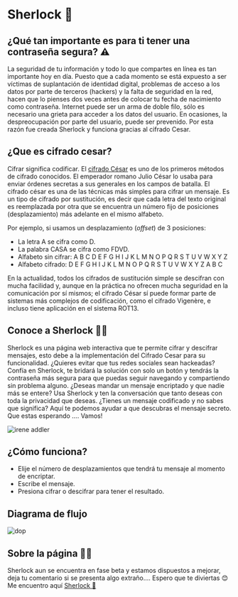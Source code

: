 # Sherlock 🔎

## ¿Qué tan importante es para ti tener una contraseña segura? ⚠️

La seguridad de tu información y todo lo que compartes en línea es tan importante hoy en día.  Puesto que a cada momento se está expuesto a ser víctimas de suplantación de identidad digital, problemas de acceso a los datos por parte de terceros (hackers) y la falta de seguridad en la red, hacen que lo pienses dos veces antes de colocar tu fecha de nacimiento como contraseña. Internet puede ser un arma de doble filo, sólo es necesario una grieta para acceder a los datos del usuario. En ocasiones, la despreocupación por parte del usuario, puede ser prevenido. Por esta razón fue creada Sherlock y funciona gracias al cifrado Cesar.

## ¿Que es cifrado cesar?

Cifrar significa codificar. El [cifrado César](https://en.wikipedia.org/wiki/Caesar_cipher) es uno de los primeros métodos de cifrado conocidos. El emperador romano Julio César lo usaba para enviar órdenes secretas a sus generales en los campos de batalla.
El cifrado césar es una de las técnicas más simples para cifrar un mensaje. Es un tipo de cifrado por sustitución, es decir que cada letra del texto original es reemplazada por otra que se encuentra un número fijo de posiciones (desplazamiento) más adelante en el mismo alfabeto.

Por ejemplo, si usamos un desplazamiento (_offset_) de 3 posiciones:

- La letra A se cifra como D.
- La palabra CASA se cifra como FDVD.
- Alfabeto sin cifrar: A B C D E F G H I J K L M N O P Q R S T U V W X Y Z
- Alfabeto cifrado: D E F G H I J K L M N O P Q R S T U V W X Y Z A B C

En la actualidad, todos los cifrados de sustitución simple se descifran con mucha facilidad y, aunque en la práctica no ofrecen mucha seguridad en la comunicación por sí mismos; el cifrado César sí puede formar parte de sistemas más complejos de codificación, como el cifrado Vigenère, e incluso tiene aplicación en el sistema ROT13.

## Conoce a Sherlock 🕵️‍♂️

Sherlock es una página web interactiva que te permite cifrar y descifrar mensajes, esto debe a la implementación del Cifrado Cesar para su funcionalidad. ¿Quieres evitar que tus redes sociales sean hackeadas? Confía en Sherlock, te bridará la solución con solo un botón y tendrás la contraseña más segura para que puedas seguir navegando y compartiendo sin problema alguno. ¿Deseas mandar un mensaje encriptado y que nadie más se entere? Usa Sherlock y ten la conversación que tanto deseas con toda la privacidad que deseas. ¿Tienes un mensaje codificado y no sabes que significa? Aquí te podemos ayudar a que descubras el mensaje secreto. 
Que estas esperando …. Vamos!

![irene addler](https://media.nbclosangeles.com/images/694*367/YAexhibitMisha.jpg)

## ¿Cómo funciona?

- Elije el número de desplazamientos que tendrá tu mensaje al momento de encriptar.
- Escribe el mensaje.
- Presiona cifrar o descifrar para tener el resultado.

## Diagrama de flujo 
![dop](https://www.lucidchart.com/publicSegments/view/c3588f50-d4ad-4abb-b179-47496ba00f0a/image.jpeg)

## Sobre la página 👩‍💻

Sherlock aun se encuentra en fase beta y estamos dispuestos a mejorar, deja tu comentario si se presenta algo extraño.... Espero que te diviertas &#128522; Me encuentro aquí
[Sherlock 🔎](https://anaiste.github.io/LIM009-Cipher/src/index.html)

